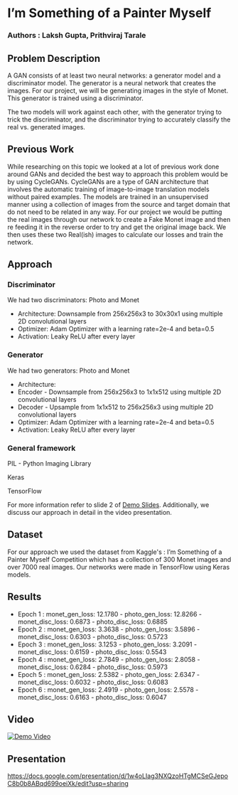 # I’m Something of a Painter Myself
### Authors : Laksh Gupta, Prithviraj Tarale

## Problem Description
A GAN consists of at least two neural networks: a generator model and a discriminator model. The generator is a neural network that creates the images. For our project, we will be generating images in the style of Monet. This generator is trained using a discriminator.

The two models will work against each other, with the generator trying to trick the discriminator, and the discriminator trying to accurately classify the real vs. generated images.


## Previous Work
While researching on this topic we looked at a lot of previous work done around GANs and decided the best way to approach this problem would be by using CycleGANs. 
CycleGANs are a type of GAN architecture that involves the automatic training of image-to-image translation models without paired examples. The models are trained in an unsupervised manner using a collection of images from the source and target domain that do not need to be related in any way. For our project we would be putting the real images through our network to create a Fake Monet image and then re feeding it in the reverse order to try and get the original image back. We then uses these two Real(ish) images to calculate our losses and train the network.

## Approach
### Discriminator
We had two discriminators: Photo and Monet
 - Architecture: Downsample from 256x256x3 to 30x30x1 using multiple 2D convolutional layers
 - Optimizer: Adam Optimizer with a learning rate=2e-4 and beta=0.5
 - Activation: Leaky ReLU after every layer
### Generator
We had two generators: Photo and Monet
 - Architecture: 
 - Encoder - Downsample from 256x256x3 to 1x1x512 using multiple 2D convolutional layers
 - Decoder - Upsample from 1x1x512 to 256x256x3 using multiple 2D convolutional layers
 - Optimizer: Adam Optimizer with a learning rate=2e-4 and beta=0.5
 - Activation: Leaky ReLU after every layer

### General framework
PIL - Python Imaging Library

Keras

TensorFlow


For more information refer to slide 2 of [Demo Slides](https://docs.google.com/presentation/d/1w4oLIag3NXQzoHTgMCSeGJepoC8b0b8ABqd699oeiXk/edit?usp=sharing
). Additionally, we discuss our approach in detail in the video presentation.

## Dataset
For our approach we used the dataset from Kaggle's : I’m Something of a Painter Myself Competition which has a collection of 300 Monet images and over 7000 real images. Our networks were made in TensorFlow using Keras models. 


## Results
 - Epoch 1 : monet_gen_loss: 12.1780 - photo_gen_loss: 12.8266 - monet_disc_loss: 0.6873 - photo_disc_loss: 0.6885
 - Epoch 2 : monet_gen_loss: 3.3638 - photo_gen_loss: 3.5896 - monet_disc_loss: 0.6303 - photo_disc_loss: 0.5723
 - Epoch 3 : monet_gen_loss: 3.1253 - photo_gen_loss: 3.2091 - monet_disc_loss: 0.6159 - photo_disc_loss: 0.5543
 - Epoch 4 : monet_gen_loss: 2.7849 - photo_gen_loss: 2.8058 - monet_disc_loss: 0.6284 - photo_disc_loss: 0.5973
 - Epoch 5 : monet_gen_loss: 2.5382 - photo_gen_loss: 2.6347 - monet_disc_loss: 0.6032 - photo_disc_loss: 0.6083
 - Epoch 6 : monet_gen_loss: 2.4919 - photo_gen_loss: 2.5578 - monet_disc_loss: 0.6163 - photo_disc_loss: 0.6047

## Video
[![Demo Video](https://img.youtube.com/vi/RI8qSyGP864/0.jpg)](https://youtu.be/RI8qSyGP864)

## Presentation
https://docs.google.com/presentation/d/1w4oLIag3NXQzoHTgMCSeGJepoC8b0b8ABqd699oeiXk/edit?usp=sharing

